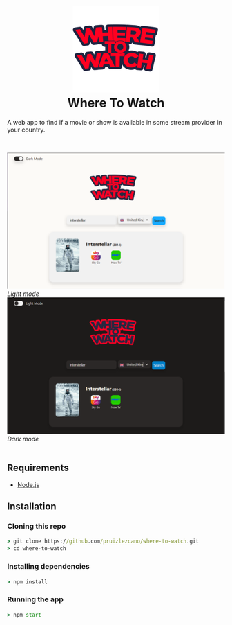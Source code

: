 <h1 align="center">  <img src="./public/logo512.png" alt="Where to watch" width="200"><br>Where To Watch<br></h1>

A web app to find if a movie or show is available in some stream provider in your country.

<br/>

![Light mode](./readme/light-mode.png)
_Light mode_
![Dark mode](./readme/dark-mode.png)
_Dark mode_
<br/>
<br/>

## Requirements

- [Node.js](https://nodejs.org/en/)

## Installation

### Cloning this repo

```cmd
> git clone https://github.com/pruizlezcano/where-to-watch.git
> cd where-to-watch
```

### Installing dependencies

```cmd
> npm install
```

### Running the app

```cmd
> npm start
```

